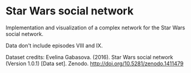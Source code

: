 # Star Wars social network
Implementation and visualization of a complex network for the Star Wars social network.

Data don't include episodes VIII and IX.

Dataset credits: 
Evelina Gabasova. (2016). Star Wars social network (Version 1.0.1) [Data set]. Zenodo. http://doi.org/10.5281/zenodo.1411479
